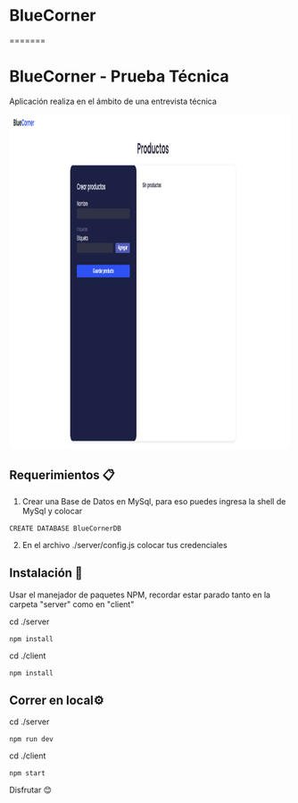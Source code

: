 
# BlueCorner

=======
# BlueCorner - Prueba Técnica
Aplicación realiza en el ámbito de una entrevista técnica

<p align="center">
  <img height="600" src="./portada.png" />
</p>

## Requerimientos 📋
1. Crear una Base de Datos en MySql, para eso puedes ingresa la shell de MySql y colocar
 ```
CREATE DATABASE BlueCornerDB
```
2. En el archivo ./server/config.js colocar tus credenciales

## Instalación 🔧
Usar el manejador de paquetes NPM, recordar estar parado tanto en la carpeta "server" como en "client"

cd ./server
```
npm install 
```
cd ./client
```
npm install 
```

## Correr en local⚙️
cd ./server
```
npm run dev 
```
cd ./client
```
npm start 
```

Disfrutar 😊

